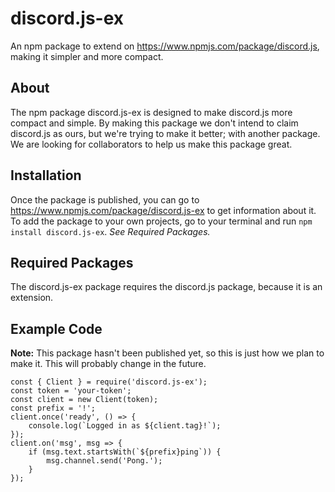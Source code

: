 # discord.js-ex
An npm package to extend on https://www.npmjs.com/package/discord.js, making it simpler and more compact.
## About
The npm package discord.js-ex is designed to make discord.js more compact and simple.
By making this package we don't intend to claim discord.js as ours, but we're trying to make it better; with another package.
We are looking for collaborators to help us make this package great.
## Installation
Once the package is published, you can go to https://www.npmjs.com/package/discord.js-ex to get information about it. 
To add the package to your own projects, go to your terminal and run `npm install discord.js-ex`. *See Required Packages.*
## Required Packages
The discord.js-ex package requires the discord.js package, because it is an extension.
## Example Code
**Note:** This package hasn't been published yet, so this is just how we plan to make it. This will probably change in the future.


	const { Client } = require('discord.js-ex');
	const token = 'your-token';
	const client = new Client(token);
	const prefix = '!';
	client.once('ready', () => {
		console.log(`Logged in as ${client.tag}!`);
	});
	client.on('msg', msg => {
		if (msg.text.startsWith(`${prefix}ping`)) {
			msg.channel.send('Pong.');
		}
	});
